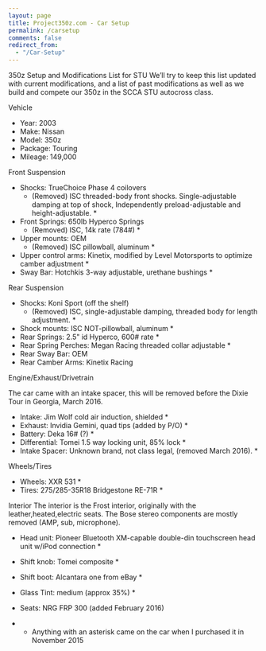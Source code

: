 ```yaml
---
layout: page
title: Project350z.com - Car Setup
permalink: /carsetup
comments: false
redirect_from: 
  - "/Car-Setup"
---
```

350z Setup and Modifications List for STU
We’ll try to keep this list updated with current modifications, and a list of past modifications as well as we build and compete our 350z in the SCCA STU autocross class.

Vehicle
  - Year: 2003
  - Make: Nissan
  - Model: 350z
  - Package: Touring
  - Mileage: 149,000

Front Suspension
  - Shocks: TrueChoice Phase 4 coilovers 
    - (Removed) ISC threaded-body front shocks. Single-adjustable damping at top of shock, Independently preload-adjustable and height-adjustable. *
  - Front Springs: 650lb Hyperco Springs
    - (Removed) ISC, 14k rate (784#) *
  - Upper mounts: OEM
    - (Removed) ISC pillowball, aluminum *
  - Upper control arms: Kinetix, modified by Level Motorsports to optimize camber adjustment *
  - Sway Bar: Hotchkis 3-way adjustable, urethane bushings *

Rear Suspension
  - Shocks: Koni Sport (off the shelf)
    - (Removed) ISC, single-adjustable damping, threaded body for length adjustment. *
  - Shock mounts: ISC NOT-pillowball, aluminum *
  - Rear Springs: 2.5" id Hyperco, 600# rate *
  - Rear Spring Perches: Megan Racing threaded collar adjustable *
  - Rear Sway Bar: OEM
  - Rear Camber Arms: Kinetix Racing

Engine/Exhaust/Drivetrain

The car came with an intake spacer, this will be removed before the Dixie Tour in Georgia, March 2016.

  - Intake: Jim Wolf cold air induction, shielded *
  - Exhaust: Invidia Gemini, quad tips (added by P/O) *
  - Battery: Deka 16# (?) *
  - Differential: Tomei 1.5 way locking unit, 85% lock *
  - Intake Spacer: Unknown brand, not class legal, (removed March 2016). *

Wheels/Tires
  - Wheels: XXR 531 *
  - Tires: 275/285-35R18 Bridgestone RE-71R *

Interior
The interior is the Frost interior, originally with the leather,heated,electric seats. The Bose stereo components are mostly removed (AMP, sub, microphone).

  - Head unit: Pioneer Bluetooth XM-capable double-din touchscreen head unit w/iPod connection *
  - Shift knob: Tomei composite *
  - Shift boot: Alcantara one from eBay *
  - Glass Tint: medium (approx 35%) *
  - Seats: NRG FRP 300 (added February 2016)
 
  - * Anything with an asterisk came on the car when I purchased it in November 2015